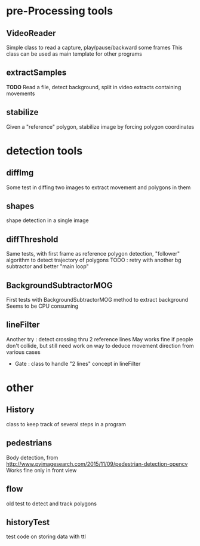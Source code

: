 pre-Processing tools
=====

VideoReader
-----
Simple class to read a capture, play/pause/backward some frames
This class can be used as main template for other programs

extractSamples
-----
**TODO**
Read a file, detect background, split in video extracts containing movements

stabilize
-----
Given a "reference" polygon, stabilize image by forcing polygon coordinates

detection tools
=====

diffImg
-----
Some test in diffing two images to extract movement and polygons in them

shapes
-----
shape detection in a single image

diffThreshold
-----
Same tests, with first frame as reference
polygon detection, "follower" algorithm to detect trajectory of polygons
TODO : retry with another bg subtractor and better "main loop"

BackgroundSubtractorMOG
-----
First tests with BackgroundSubtractorMOG method to extract background
Seems to be CPU consuming

lineFilter
-----
Another try : detect crossing thru 2 reference lines
May works fine if people don't collide, but still need work on way to deduce movement direction from various cases

 * Gate : class to handle "2 lines" concept in lineFilter


other
=====

History
-----
class to keep track of several steps in a program

pedestrians
-----
Body detection, from http://www.pyimagesearch.com/2015/11/09/pedestrian-detection-opencv
Works fine only in front view

flow
-----
old test to detect and track polygons

historyTest
-----
test code on storing data with ttl

  